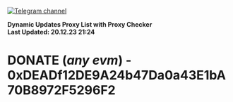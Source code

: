 [![Telegram channel](https://img.shields.io/endpoint?url=https://runkit.io/damiankrawczyk/telegram-badge/branches/master?url=https://t.me/n4z4v0d)](https://t.me/n4z4v0d) 

**Dynamic Updates Proxy List with Proxy Checker**  
**Last Updated: 20.12.23 21:24**

# DONATE (_any evm_) - 0xDEADf12DE9A24b47Da0a43E1bA70B8972F5296F2
